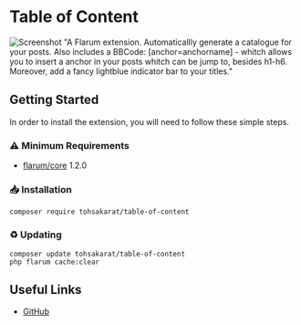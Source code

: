 # Table of Content
![Screenshot](https://user-images.githubusercontent.com/15818451/145828827-e272f2e2-3781-4eea-9e4a-3e5aa8077920.gif)
"A Flarum extension.  Automaticallly generate a catalogue for your posts. Also includes a BBCode: [anchor=anchorname] - whitch allows you to insert a anchor in your posts whitch can be jump to, besides h1-h6. Moreover, add a fancy lightblue indicator bar to your titles."

## Getting Started

In order to install the extension, you will need to follow these simple steps.


### ⚠️ Minimum Requirements

* <a href="https://flarum.org">flarum/core</a> 1.2.0

### 📥 Installation
   ```
   composer require tohsakarat/table-of-content
   ```

### ♻ Updating
   ```
   composer update tohsakarat/table-of-content
   php flarum cache:clear
   ```

## Useful Links

* [GitHub](https://github.com/tohsakrat/flarum-table-of-content)
